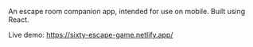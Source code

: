 An escape room companion app, intended for use on mobile. Built using React.

Live demo: https://sixty-escape-game.netlify.app/
